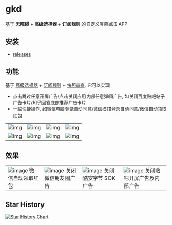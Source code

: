 # gkd

基于 **无障碍** + **高级选择器** + **订阅规则** 的自定义屏幕点击 APP

## 安装

- [releases](https://github.com/gkd-kit/gkd/releases)

## 功能

基于 [高级选择器](https://github.com/gkd-kit/selector) + [订阅规则](https://github.com/gkd-kit/subscription) + [快照审查](https://github.com/gkd-kit/inspect),
它可以实现

- 点击跳过任意开屏广告/点击关闭应用内部任意弹窗广告, 如关闭百度贴吧帖子广告卡片/知乎回答底部推荐广告卡片
- 一些快捷操作, 如微信电脑登录自动同意/微信扫描登录自动同意/微信自动领取红包

|                                                                                             |                                                                                             |                                                                                             |                                                                                             |
|---------------------------------------------------------------------------------------------|---------------------------------------------------------------------------------------------|---------------------------------------------------------------------------------------------|---------------------------------------------------------------------------------------------|
| ![img](https://github.com/gkd-kit/gkd/assets/38517192/be0c270e-7074-42c1-8397-23ecf8a71a8b) | ![img](https://github.com/gkd-kit/gkd/assets/38517192/396bb5d6-fa97-48f8-bcaa-d250ba5a597f) | ![img](https://github.com/gkd-kit/gkd/assets/38517192/98024866-7d4c-4034-9993-78fb2ad975c0) | ![img](https://github.com/gkd-kit/gkd/assets/38517192/c20ba677-d801-439c-9813-62442ca45222) |
| ![img](https://github.com/gkd-kit/gkd/assets/38517192/d941c828-ea5c-4f65-9feb-bda40a2a5569) | ![img](https://github.com/gkd-kit/gkd/assets/38517192/821024c8-e852-4417-bc64-126a1c766971) | ![img](https://github.com/gkd-kit/gkd/assets/38517192/b619e7c6-6c05-4a3d-b9b0-ec51371f5d18) | ![img](https://github.com/gkd-kit/gkd/assets/38517192/85b31e8f-5580-4650-b5a8-132a159a762a) |

## 效果

|                                                                                                                 |                                                                                                         |                                                                                                             |                                                                                                             |
|-----------------------------------------------------------------------------------------------------------------|---------------------------------------------------------------------------------------------------------|-------------------------------------------------------------------------------------------------------------|-------------------------------------------------------------------------------------------------------------|
| ![image](https://github.com/gkd-kit/subscription/assets/38517192/32cfda78-b2e1-456c-8d85-bfb2bc4683aa) 微信自动领取红包 | ![image](https://github.com/gkd-kit/gkd/assets/38517192/ec0e9465-13d2-422b-97e2-644357ea564b) 关闭微信朋友圈广告 | ![image](https://github.com/gkd-kit/gkd/assets/38517192/cd4554f3-dd9f-431b-8e6d-6cfe7ac430ec) 关闭酷安字节 SDK 广告 | ![image](https://github.com/gkd-kit/gkd/assets/38517192/576a7a6d-5196-4184-8b24-980434dfb15a) 关闭贴吧开屏广告及内部广告 |

## Star History

[![Star History Chart](https://api.star-history.com/svg?repos=gkd-kit/gkd&type=Date)](https://star-history.com/#gkd-kit/gkd&Date)
